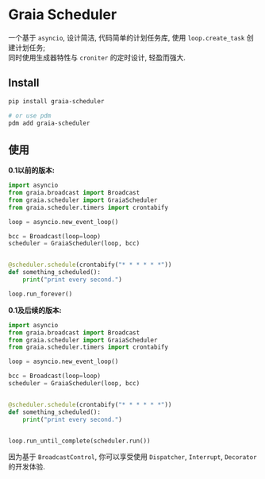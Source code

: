 # Graia Scheduler

一个基于 `asyncio`, 设计简洁, 代码简单的计划任务库, 使用 `loop.create_task` 创建计划任务;  
同时使用生成器特性与 `croniter` 的定时设计, 轻盈而强大.

## Install

```bash
pip install graia-scheduler

# or use pdm
pdm add graia-scheduler
```

## 使用

**0.1以前的版本:**

```python
import asyncio
from graia.broadcast import Broadcast
from graia.scheduler import GraiaScheduler
from graia.scheduler.timers import crontabify

loop = asyncio.new_event_loop()

bcc = Broadcast(loop=loop)
scheduler = GraiaScheduler(loop, bcc)


@scheduler.schedule(crontabify("* * * * * *"))
def something_scheduled():
    print("print every second.")

loop.run_forever()
```

**0.1及后续的版本:**

```python
import asyncio
from graia.broadcast import Broadcast
from graia.scheduler import GraiaScheduler
from graia.scheduler.timers import crontabify

loop = asyncio.new_event_loop()

bcc = Broadcast(loop=loop)
scheduler = GraiaScheduler(loop, bcc)


@scheduler.schedule(crontabify("* * * * * *"))
def something_scheduled():
    print("print every second.")


loop.run_until_complete(scheduler.run())
```

因为基于 `BroadcastControl`, 你可以享受使用 `Dispatcher`, `Interrupt`, `Decorator` 的开发体验.
